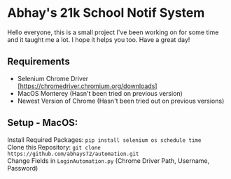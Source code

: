 # Abhay's 21k School Notif System
Hello everyone, this is a small project I've been working on for some time and it taught me a lot. I hope it helps you too.
Have a great day!

## Requirements
- Selenium Chrome Driver [https://chromedriver.chromium.org/downloads]
- MacOS Monterey (Hasn't been tried on previous version)
- Newest Version of Chrome (Hasn't been tried out on previous versions)

## Setup - MacOS:
Install Required Packages: `pip install selenium os schedule time` <br>
Clone this Repository: `git clone https://github.com/abhays72/automation.git` <br>
Change Fields in `LoginAutomation.py` (Chrome Driver Path, Username, Password)